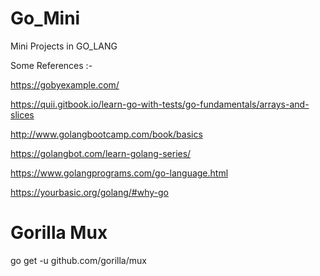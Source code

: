 # Go_Mini
Mini Projects in GO_LANG


Some References :-


https://gobyexample.com/

https://quii.gitbook.io/learn-go-with-tests/go-fundamentals/arrays-and-slices

http://www.golangbootcamp.com/book/basics

https://golangbot.com/learn-golang-series/

https://www.golangprograms.com/go-language.html

https://yourbasic.org/golang/#why-go


# Gorilla Mux
go get -u github.com/gorilla/mux

